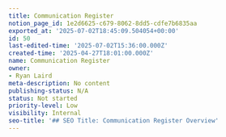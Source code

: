```yaml
---
title: Communication Register
notion_page_id: 1e2d6625-c679-8062-8dd5-cdfe7b6835aa
exported_at: '2025-07-02T18:45:09.504054+00:00'
id: 50
last-edited-time: '2025-07-02T15:36:00.000Z'
created-time: '2025-04-27T18:01:00.000Z'
name: Communication Register
owner:
- Ryan Laird
meta-description: No content
publishing-status: N/A
status: Not started
priority-level: Low
visibility: Internal
seo-title: '## SEO Title: Communication Register Overview'
---
```


